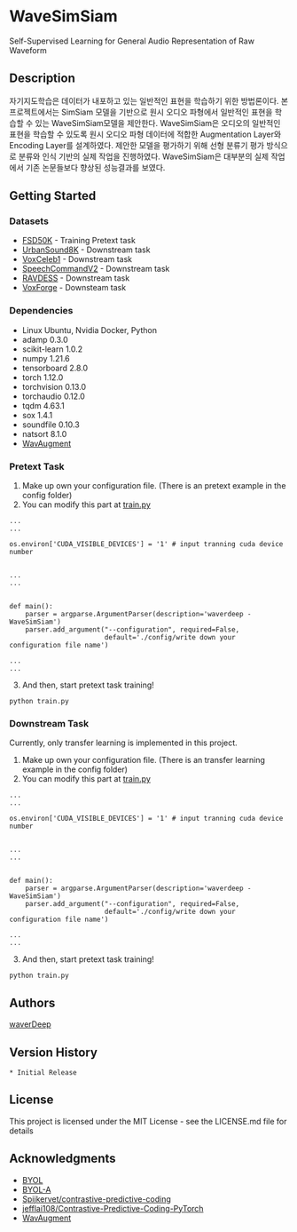 # WaveSimSiam

Self-Supervised Learning for General Audio Representation of Raw Waveform

## Description

자기지도학습은 데이터가 내포하고 있는 일반적인 표현을 학습하기 위한 방법론이다. 
본 프로젝트에서는 SimSiam 모델을 기반으로 원시 오디오 파형에서 일반적인 표현을 학습할 수 있는 WaveSimSiam모델을 제안한다. 
WaveSimSiam은 오디오의 일반적인 표현을 학습할 수 있도록 원시 오디오 파형 데이터에 적합한 Augmentation Layer와 Encoding Layer를 설계하였다. 
제안한 모델을 평가하기 위해 선형 분류기 평가 방식으로 분류와 인식 기반의 실제 작업을 진행하였다.
WaveSimSiam은 대부분의 실제 작업에서 기존 논문들보다 향상된 성능결과를 보였다. 

## Getting Started

### Datasets
* [FSD50K](https://arxiv.org/abs/2010.00475) - Training Pretext task
* [UrbanSound8K](https://urbansounddataset.weebly.com/urbansound8k.html) - Downstream task
* [VoxCeleb1](https://www.robots.ox.ac.uk/~vgg/data/voxceleb/vox1.html) - Downstream task
* [SpeechCommandV2](https://arxiv.org/abs/1804.03209) - Downstream task
* [RAVDESS](https://smartlaboratory.org/ravdess/) - Downstream task
* [VoxForge](http://www.voxforge.org/home) - Downsteam task

### Dependencies

* Linux Ubuntu, Nvidia Docker, Python
* adamp 0.3.0
* scikit-learn 1.0.2
* numpy 1.21.6
* tensorboard 2.8.0
* torch 1.12.0
* torchvision 0.13.0
* torchaudio 0.12.0
* tqdm 4.63.1
* sox 1.4.1
* soundfile 0.10.3
* natsort 8.1.0
* [WavAugment](https://github.com/facebookresearch/WavAugment)

### Pretext Task

1. Make up own your configuration file.  (There is an pretext example in the config folder)
2. You can modify this part at [train.py](https://github.com/waverDeep/ImageBYOL/blob/master/train.py)
```
...
...

os.environ['CUDA_VISIBLE_DEVICES'] = '1' # input tranning cuda device number


...
...


def main():
    parser = argparse.ArgumentParser(description='waverdeep - WaveSimSiam')
    parser.add_argument("--configuration", required=False,
                        default='./config/write down your configuration file name')
                        
...
...

```
3. And then, start pretext task training!
```
python train.py
```


### Downstream Task

Currently, only transfer learning is implemented in this project.
1. Make up own your configuration file.  (There is an transfer learning example in the config folder)
2. You can modify this part at [train.py](https://github.com/waverDeep/ImageBYOL/blob/master/train.py)
```
...
...

os.environ['CUDA_VISIBLE_DEVICES'] = '1' # input tranning cuda device number


...
...


def main():
    parser = argparse.ArgumentParser(description='waverdeep - WaveSimSiam')
    parser.add_argument("--configuration", required=False,
                        default='./config/write down your configuration file name')
                        
...
...
```

3. And then, start pretext task training!

```
python train.py
```


## Authors

[waverDeep](https://github.com/waverDeep)

## Version History

    * Initial Release

## License

This project is licensed under the MIT License - see the LICENSE.md file for details

## Acknowledgments

* [BYOL](https://github.com/lucidrains/byol-pytorch)
* [BYOL-A](https://github.com/nttcslab/byol-a)
* [Spijkervet/contrastive-predictive-coding](https://github.com/Spijkervet/contrastive-predictive-coding)
* [jefflai108/Contrastive-Predictive-Coding-PyTorch](https://github.com/jefflai108/Contrastive-Predictive-Coding-PyTorch)
* [WavAugment](https://github.com/facebookresearch/WavAugment)
